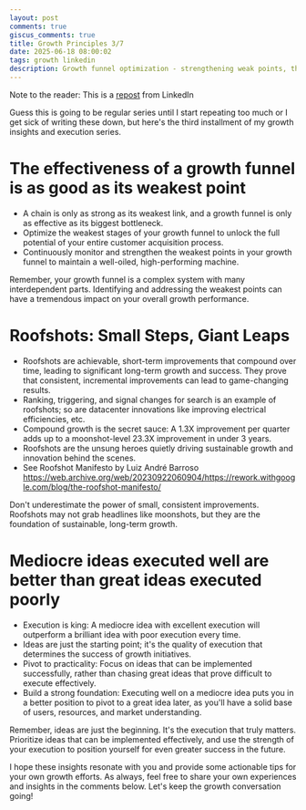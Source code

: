 ```yaml
---
layout: post
comments: true
giscus_comments: true
title: Growth Principles 3/7
date: 2025-06-18 08:00:02
tags: growth linkedin
description: Growth funnel optimization - strengthening weak points, the power of roofshots over moonshots for compound growth, and why execution beats great ideas.
---
```


Note to the reader: This is a [repost](https://www.linkedin.com/posts/yewjinlim_guess-this-is-going-to-be-regular-series-activity-7177379520885239808-Ovax?utm_source=share&utm_medium=member_desktop&rcm=ACoAAAD4xmMBhqAf0RkmEot2NJkJA3gvq31H7Os) from LinkedIn

Guess this is going to be regular series until I start repeating too much or I get sick of writing these down, but here's the third installment of my growth insights and execution series.

# The effectiveness of a growth funnel is as good as its weakest point

- A chain is only as strong as its weakest link, and a growth funnel is only as effective as its biggest bottleneck.
- Optimize the weakest stages of your growth funnel to unlock the full potential of your entire customer acquisition process.
- Continuously monitor and strengthen the weakest points in your growth funnel to maintain a well-oiled, high-performing machine.

Remember, your growth funnel is a complex system with many interdependent parts. Identifying and addressing the weakest points can have a tremendous impact on your overall growth performance.

# Roofshots: Small Steps, Giant Leaps

- Roofshots are achievable, short-term improvements that compound over time, leading to significant long-term growth and success. They prove that consistent, incremental improvements can lead to game-changing results.
- Ranking, triggering, and signal changes for search is an example of roofshots; so are datacenter innovations like improving electrical efficiencies, etc.
- Compound growth is the secret sauce: A 1.3X improvement per quarter adds up to a moonshot-level 23.3X improvement in under 3 years.
- Roofshots are the unsung heroes quietly driving sustainable growth and innovation behind the scenes.
- See Roofshot Manifesto by Luiz André Barroso https://web.archive.org/web/20230922060904/https://rework.withgoogle.com/blog/the-roofshot-manifesto/

Don't underestimate the power of small, consistent improvements. Roofshots may not grab headlines like moonshots, but they are the foundation of sustainable, long-term growth.

# Mediocre ideas executed well are better than great ideas executed poorly

- Execution is king: A mediocre idea with excellent execution will outperform a brilliant idea with poor execution every time.
- Ideas are just the starting point; it's the quality of execution that determines the success of growth initiatives.
- Pivot to practicality: Focus on ideas that can be implemented successfully, rather than chasing great ideas that prove difficult to execute effectively.
- Build a strong foundation: Executing well on a mediocre idea puts you in a better position to pivot to a great idea later, as you'll have a solid base of users, resources, and market understanding.

Remember, ideas are just the beginning. It's the execution that truly matters. Prioritize ideas that can be implemented effectively, and use the strength of your execution to position yourself for even greater success in the future.

I hope these insights resonate with you and provide some actionable tips for your own growth efforts. As always, feel free to share your own experiences and insights in the comments below. Let's keep the growth conversation going!
